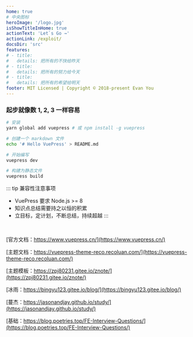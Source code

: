 ```yaml
---
home: true
# 中央图标
heroImage: '/logo.jpg' 
isShowTitleInHome: true
actionText: 'Let`s Go →'
actionLink: /exploit/
docsDir: 'src'
features:
# - title: 
#   details: 把所有的不快给昨天
# - title: 
#   details: 把所有的努力给今天
# - title: 
#   details: 把所有的希望给明天
footer: MIT Licensed | Copyright © 2018-present Evan You
---
```


### 起步就像数 1, 2, 3 一样容易

```bash
# 安装
yarn global add vuepress # 或 npm install -g vuepress

# 创建一个 markdown 文件
echo '# Hello VuePress' > README.md

# 开始编写
vuepress dev

# 构建为静态文件
vuepress build
```

::: tip 兼容性注意事项
- VuePress 要求 Node.js >= 8
- 知识点总结需要持之以恒的积累
- 立目标，定计划，不断总结，持续超越
:::
<br />

[官方文档：https://www.vuepress.cn/](https://www.vuepress.cn/)
<br />

[主题文档：https://vuepress-theme-reco.recoluan.com/](https://vuepress-theme-reco.recoluan.com/)
<br />

[主题模板：https://zpj80231.gitee.io/znote/](https://zpj80231.gitee.io/znote/)
<br />

[冰雨：https://bingyu123.gitee.io/blog/](https://bingyu123.gitee.io/blog/)
<br />

[蔓杰：https://jasonandjay.github.io/study/](https://jasonandjay.github.io/study/)
<br />

[基础：https://blog.poetries.top/FE-Interview-Questions/](https://blog.poetries.top/FE-Interview-Questions/)
  <!-- # 页脚信息 -->
<!-- # footer: https://baobao-li.github.io/Blog/ -->


<!-- https://github.com/Baobao-Li/Blog -->
<!-- https://baobao-li.github.io/Blog/ -->

<!-- https://gitee.com/bingyu123/blog -->
<!-- https://bingyu123.gitee.io/blog/ -->